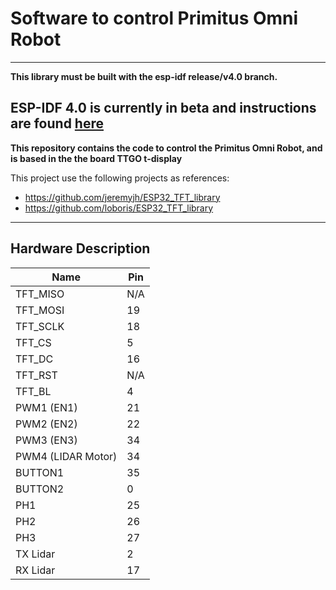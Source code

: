 
# Software to control Primitus Omni Robot

---

**This library must be built with the esp-idf release/v4.0 branch.**

ESP-IDF 4.0 is currently in beta and instructions are found [here](
https://docs.espressif.com/projects/esp-idf/en/v4.0-beta1/get-started/index.html)
---

**This repository contains the code to control the Primitus Omni Robot, and is based in the the board TTGO t-display**

This project use the following projects as references:
* https://github.com/jeremyjh/ESP32_TFT_library
* https://github.com/loboris/ESP32_TFT_library

---

## Hardware Description
| Name                  | Pin    |
| ----------            | ------ |
| TFT_MISO              | N/A    |
| TFT_MOSI              | 19     |
| TFT_SCLK              | 18     |
| TFT_CS                | 5      |
| TFT_DC                | 16     |
| TFT_RST               | N/A    |
| TFT_BL                | 4      |
| PWM1 (EN1)            | 21     |
| PWM2 (EN2)            | 22     |
| PWM3 (EN3)            | 34     |
| PWM4 (LIDAR Motor)    | 34     |
| BUTTON1               | 35     |
| BUTTON2               | 0      |
| PH1                   | 25     |
| PH2                   | 26     |
| PH3                   | 27     |
| TX Lidar              | 2      |
| RX Lidar              | 17      |



